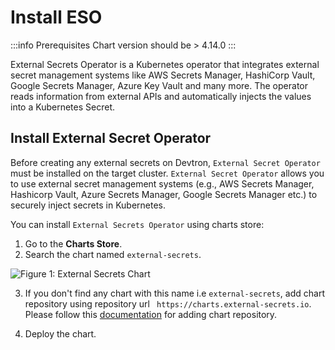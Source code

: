 # Install ESO

:::info Prerequisites
Chart version should be > 4.14.0
:::

External Secrets Operator is a Kubernetes operator that integrates external secret management systems like AWS Secrets Manager, HashiCorp Vault, Google Secrets Manager, Azure Key Vault and many more. The operator reads information from external APIs and automatically injects the values into a Kubernetes Secret.

## Install External Secret Operator

Before creating any external secrets on Devtron, `External Secret Operator` must be installed on the target cluster.  `External Secret Operator` allows you to use external secret management systems (e.g., AWS Secrets Manager, Hashicorp Vault, Azure Secrets Manager,  Google Secrets Manager etc.) to securely inject secrets in Kubernetes.

You can install `External Secrets Operator` using charts store:

1. Go to the **Charts Store**.
2. Search the chart named `external-secrets`.

![Figure 1: External Secrets Chart](https://devtron-public-asset.s3.us-east-2.amazonaws.com/images/creating-application/secrets/external-secret.jpg)

3. If you don't find any chart with this name i.e `external-secrets`, add chart repository using repository url ` https://charts.external-secrets.io`. Please follow this [documentation](../../../global-configurations/chart-repo.md#add-chart-repository) for adding chart repository.

4. Deploy the chart.